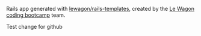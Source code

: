 Rails app generated with [lewagon/rails-templates](https://github.com/lewagon/rails-templates), created by the [Le Wagon coding bootcamp](https://www.lewagon.com) team.


Test change for github
